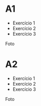 # A1
- Exercício 1
- Exercício 2
- Exercício 3

Foto

# A2
- Exercício 1
- Exercício 2
- Exercício 3

Foto
